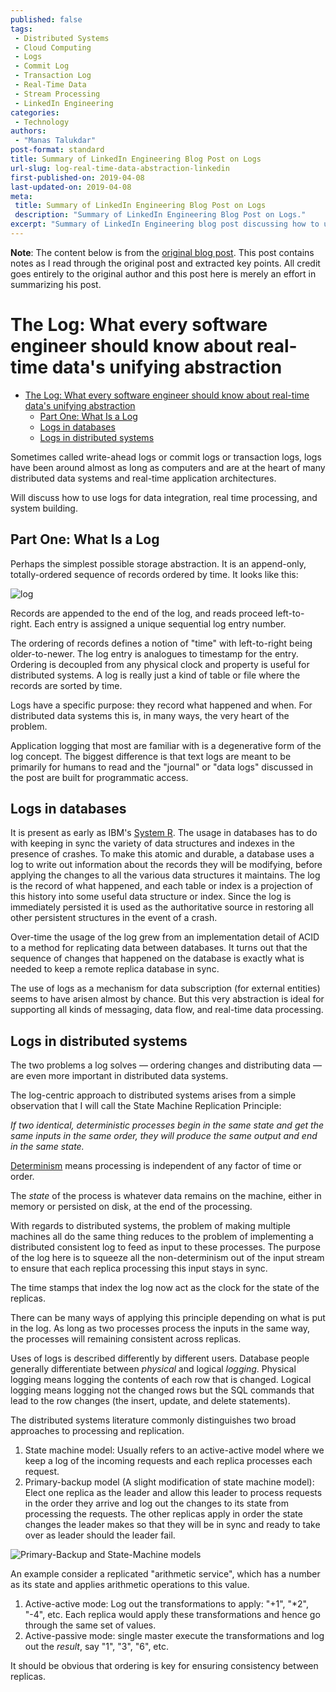```yaml
---
published: false
tags:
 - Distributed Systems
 - Cloud Computing
 - Logs
 - Commit Log
 - Transaction Log
 - Real-Time Data
 - Stream Processing
 - LinkedIn Engineering
categories:
 - Technology
authors:
 - "Manas Talukdar"
post-format: standard
title: Summary of LinkedIn Engineering Blog Post on Logs
url-slug: log-real-time-data-abstraction-linkedin
first-published-on: 2019-04-08
last-updated-on: 2019-04-08
meta:
 title: Summary of LinkedIn Engineering Blog Post on Logs
 description: "Summary of LinkedIn Engineering Blog Post on Logs."
excerpt: "Summary of LinkedIn Engineering blog post discussing how to use logs for data integration, real time processing, and system building."
---
```


**Note**: The content below is from the [original blog post](https://engineering.linkedin.com/distributed-systems/log-what-every-software-engineer-should-know-about-real-time-datas-unifying). This post contains notes as I read through the original post and extracted key points. All credit goes entirely to the original author and this post here is merely an effort in summarizing his post.

# The Log: What every software engineer should know about real-time data's unifying abstraction

- [The Log: What every software engineer should know about real-time data's unifying abstraction](#the-log-what-every-software-engineer-should-know-about-real-time-datas-unifying-abstraction)
  - [Part One: What Is a Log](#part-one-what-is-a-log)
  - [Logs in databases](#logs-in-databases)
  - [Logs in distributed systems](#logs-in-distributed-systems)

Sometimes called write-ahead logs or commit logs or transaction logs, logs have been around almost as long as computers and are at the heart of many distributed data systems and real-time application architectures.

Will discuss how to use logs for data integration, real time processing, and system building.

## Part One: What Is a Log

Perhaps the simplest possible storage abstraction. It is an append-only, totally-ordered sequence of records ordered by time. It looks like this:

![log](https://content.linkedin.com/content/dam/engineering/en-us/blog/migrated/log.png)

Records are appended to the end of the log, and reads proceed left-to-right. Each entry is assigned a unique sequential log entry number.

The ordering of records defines a notion of "time" with left-to-right being older-to-newer. The log entry is analogues to timestamp for the entry. Ordering is decoupled from any physical clock and property is useful for distributed systems. A log is really just a kind of table or file where the records are sorted by time.

Logs have a specific purpose: they record what happened and when. For distributed data systems this is, in many ways, the very heart of the problem.

Application logging that most are familiar with is a degenerative form of the log concept. The biggest difference is that text logs are meant to be primarily for humans to read and the "journal" or "data logs" discussed in the post are built for programmatic access.

## Logs in databases

It is present as early as IBM's [System R](http://www.cs.berkeley.edu/~brewer/cs262/SystemR.pdf). The usage in databases has to do with keeping in sync the variety of data structures and indexes in the presence of crashes. To make this atomic and durable, a database uses a log to write out information about the records they will be modifying, before applying the changes to all the various data structures it maintains. The log is the record of what happened, and each table or index is a projection of this history into some useful data structure or index. Since the log is immediately persisted it is used as the authoritative source in restoring all other persistent structures in the event of a crash.

Over-time the usage of the log grew from an implementation detail of ACID to a method for replicating data between databases. It turns out that the sequence of changes that happened on the database is exactly what is needed to keep a remote replica database in sync.

The use of logs as a mechanism for data subscription (for external entities) seems to have arisen almost by chance. But this very abstraction is ideal for supporting all kinds of messaging, data flow, and real-time data processing.

## Logs in distributed systems

The two problems a log solves — ordering changes and distributing data — are even more important in distributed data systems.

The log-centric approach to distributed systems arises from a simple observation that I will call the State Machine Replication Principle:

_If two identical, deterministic processes begin in the same state and get the same inputs in the same order, they will produce the same output and end in the same state._

[Determinism](http://en.wikipedia.org/wiki/Deterministic_algorithm) means processing is independent of any factor of time or order.

The _state_ of the process is whatever data remains on the machine, either in memory or persisted on disk, at the end of the processing.

With regards to distributed systems, the problem of making multiple machines all do the same thing reduces to the problem of implementing a distributed consistent log to feed as input to these processes. The purpose of the log here is to squeeze all the non-determinism out of the input stream to ensure that each replica processing this input stays in sync.

The time stamps that index the log now act as the clock for the state of the replicas.

There can be many ways of applying this principle depending on what is put in the log. As long as two processes process the inputs in the same way, the processes will remaining consistent across replicas.

Uses of logs is described differently by different users. Database people generally differentiate between _physical_ and logical _logging_. Physical logging means logging the contents of each row that is changed. Logical logging means logging not the changed rows but the SQL commands that lead to the row changes (the insert, update, and delete statements).

The distributed systems literature commonly distinguishes two broad approaches to processing and replication.

1. State machine model: Usually refers to an active-active model where we keep a log of the incoming requests and each replica processes each request.
2. Primary-backup model (A slight modification of state machine model): Elect one replica as the leader and allow this leader to process requests in the order they arrive and log out the changes to its state from processing the requests. The other replicas apply in order the state changes the leader makes so that they will be in sync and ready to take over as leader should the leader fail.

![Primary-Backup and State-Machine models](https://content.linkedin.com/content/dam/engineering/en-us/blog/migrated/active_and_passive_arch.png)

An example consider a replicated "arithmetic service", which has a number as its state and applies arithmetic operations to this value.

1. Active-active mode: Log out the transformations to apply: "+1", "*2", "-4", etc. Each replica would apply these transformations and hence go through the same set of values.
2. Active-passive mode: single master execute the transformations and log out the _result_, say "1", "3", "6", etc.

It should be obvious that ordering is key for ensuring consistency between replicas.
